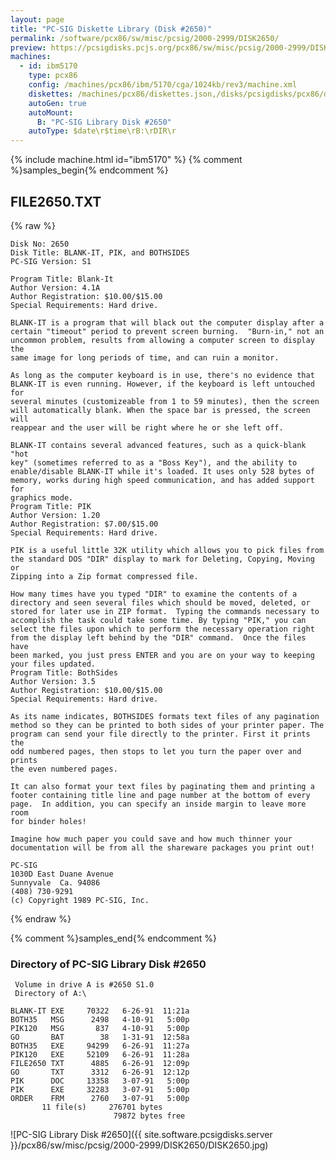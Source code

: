 ```yaml
---
layout: page
title: "PC-SIG Diskette Library (Disk #2650)"
permalink: /software/pcx86/sw/misc/pcsig/2000-2999/DISK2650/
preview: https://pcsigdisks.pcjs.org/pcx86/sw/misc/pcsig/2000-2999/DISK2650/DISK2650.jpg
machines:
  - id: ibm5170
    type: pcx86
    config: /machines/pcx86/ibm/5170/cga/1024kb/rev3/machine.xml
    diskettes: /machines/pcx86/diskettes.json,/disks/pcsigdisks/pcx86/diskettes.json
    autoGen: true
    autoMount:
      B: "PC-SIG Library Disk #2650"
    autoType: $date\r$time\rB:\rDIR\r
---
```


{% include machine.html id="ibm5170" %}
{% comment %}samples_begin{% endcomment %}

## FILE2650.TXT

{% raw %}
```
Disk No: 2650                                                           
Disk Title: BLANK-IT, PIK, and BOTHSIDES                                
PC-SIG Version: S1                                                      
                                                                        
Program Title: Blank-It                                                 
Author Version: 4.1A                                                    
Author Registration: $10.00/$15.00                                      
Special Requirements: Hard drive.                                       
                                                                        
BLANK-IT is a program that will black out the computer display after a  
certain "timeout" period to prevent screen burning.  "Burn-in," not an  
uncommon problem, results from allowing a computer screen to display the
same image for long periods of time, and can ruin a monitor.            
                                                                        
As long as the computer keyboard is in use, there's no evidence that    
BLANK-IT is even running. However, if the keyboard is left untouched for
several minutes (customizeable from 1 to 59 minutes), then the screen   
will automatically blank. When the space bar is pressed, the screen will
reappear and the user will be right where he or she left off.           
                                                                        
BLANK-IT contains several advanced features, such as a quick-blank "hot 
key" (sometimes referred to as a "Boss Key"), and the ability to        
enable/disable BLANK-IT while it's loaded. It uses only 528 bytes of    
memory, works during high speed communication, and has added support for
graphics mode.                                                          
Program Title: PIK                                                      
Author Version: 1.20                                                    
Author Registration: $7.00/$15.00                                       
Special Requirements: Hard drive.                                       
                                                                        
PIK is a useful little 32K utility which allows you to pick files from  
the standard DOS "DIR" display to mark for Deleting, Copying, Moving or 
Zipping into a Zip format compressed file.                              
                                                                        
How many times have you typed "DIR" to examine the contents of a        
directory and seen several files which should be moved, deleted, or     
stored for later use in ZIP format.  Typing the commands necessary to   
accomplish the task could take some time. By typing "PIK," you can      
select the files upon which to perform the necessary operation right    
from the display left behind by the "DIR" command.  Once the files have 
been marked, you just press ENTER and you are on your way to keeping    
your files updated.                                                     
Program Title: BothSides                                                
Author Version: 3.5                                                     
Author Registration: $10.00/$15.00                                      
Special Requirements: Hard drive.                                       
                                                                        
As its name indicates, BOTHSIDES formats text files of any pagination   
method so they can be printed to both sides of your printer paper. The  
program can send your file directly to the printer. First it prints the 
odd numbered pages, then stops to let you turn the paper over and prints
the even numbered pages.                                                
                                                                        
It can also format your text files by paginating them and printing a    
footer containing title line and page number at the bottom of every     
page.  In addition, you can specify an inside margin to leave more room 
for binder holes!                                                       
                                                                        
Imagine how much paper you could save and how much thinner your         
documentation will be from all the shareware packages you print out!    
                                                                        
PC-SIG                                                                  
1030D East Duane Avenue                                                 
Sunnyvale  Ca. 94086                                                    
(408) 730-9291                                                          
(c) Copyright 1989 PC-SIG, Inc.                                         
```
{% endraw %}

{% comment %}samples_end{% endcomment %}

### Directory of PC-SIG Library Disk #2650

     Volume in drive A is #2650 S1.0
     Directory of A:\

    BLANK-IT EXE     70322   6-26-91  11:21a
    BOTH35   MSG      2498   4-10-91   5:00p
    PIK120   MSG       837   4-10-91   5:00p
    GO       BAT        38   1-31-91  12:58a
    BOTH35   EXE     94299   6-26-91  11:27a
    PIK120   EXE     52109   6-26-91  11:28a
    FILE2650 TXT      4885   6-26-91  12:09p
    GO       TXT      3312   6-26-91  12:12p
    PIK      DOC     13358   3-07-91   5:00p
    PIK      EXE     32283   3-07-91   5:00p
    ORDER    FRM      2760   3-07-91   5:00p
           11 file(s)     276701 bytes
                           79872 bytes free

![PC-SIG Library Disk #2650]({{ site.software.pcsigdisks.server }}/pcx86/sw/misc/pcsig/2000-2999/DISK2650/DISK2650.jpg)
